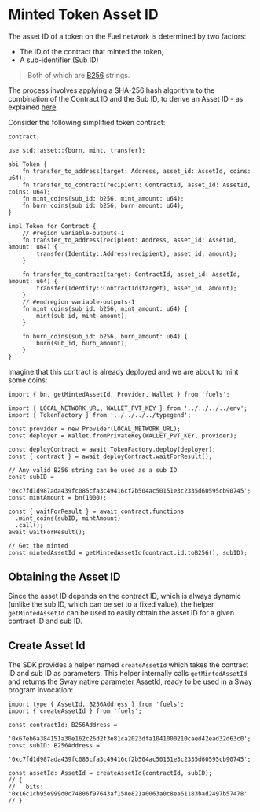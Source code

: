 # Minted Token Asset ID

The asset ID of a token on the Fuel network is determined by two factors:

- The ID of the contract that minted the token,
- A sub-identifier (Sub ID)

> Both of which are [B256](../types/b256.md) strings.

The process involves applying a SHA-256 hash algorithm to the combination of the Contract ID and the Sub ID, to derive an Asset ID - as explained [here](https://docs.fuel.network/docs/specs/identifiers/asset/#asset-id).

Consider the following simplified token contract:

```
contract;

use std::asset::{burn, mint, transfer};

abi Token {
    fn transfer_to_address(target: Address, asset_id: AssetId, coins: u64);
    fn transfer_to_contract(recipient: ContractId, asset_id: AssetId, coins: u64);
    fn mint_coins(sub_id: b256, mint_amount: u64);
    fn burn_coins(sub_id: b256, burn_amount: u64);
}

impl Token for Contract {
    // #region variable-outputs-1
    fn transfer_to_address(recipient: Address, asset_id: AssetId, amount: u64) {
        transfer(Identity::Address(recipient), asset_id, amount);
    }

    fn transfer_to_contract(target: ContractId, asset_id: AssetId, amount: u64) {
        transfer(Identity::ContractId(target), asset_id, amount);
    }
    // #endregion variable-outputs-1
    fn mint_coins(sub_id: b256, mint_amount: u64) {
        mint(sub_id, mint_amount);
    }

    fn burn_coins(sub_id: b256, burn_amount: u64) {
        burn(sub_id, burn_amount);
    }
}
```

Imagine that this contract is already deployed and we are about to mint some coins:

```
import { bn, getMintedAssetId, Provider, Wallet } from 'fuels';

import { LOCAL_NETWORK_URL, WALLET_PVT_KEY } from '../../../../env';
import { TokenFactory } from '../../../../typegend';

const provider = new Provider(LOCAL_NETWORK_URL);
const deployer = Wallet.fromPrivateKey(WALLET_PVT_KEY, provider);

const deployContract = await TokenFactory.deploy(deployer);
const { contract } = await deployContract.waitForResult();

// Any valid B256 string can be used as a sub ID
const subID =
  '0xc7fd1d987ada439fc085cfa3c49416cf2b504ac50151e3c2335d60595cb90745';
const mintAmount = bn(1000);

const { waitForResult } = await contract.functions
  .mint_coins(subID, mintAmount)
  .call();
await waitForResult();

// Get the minted
const mintedAssetId = getMintedAssetId(contract.id.toB256(), subID);
```

## Obtaining the Asset ID

Since the asset ID depends on the contract ID, which is always dynamic (unlike the sub ID, which can be set to a fixed value), the helper `getMintedAssetId` can be used to easily obtain the asset ID for a given contract ID and sub ID.

## Create Asset Id

The SDK provides a helper named `createAssetId` which takes the contract ID and sub ID as parameters. This helper internally calls `getMintedAssetId` and returns the Sway native parameter [AssetId](DOCS_API_URL/types/_fuel_ts_address.AssetId.html), ready to be used in a Sway program invocation:

```
import type { AssetId, B256Address } from 'fuels';
import { createAssetId } from 'fuels';

const contractId: B256Address =
  '0x67eb6a384151a30e162c26d2f3e81ca2023dfa1041000210caed42ead32d63c0';
const subID: B256Address =
  '0xc7fd1d987ada439fc085cfa3c49416cf2b504ac50151e3c2335d60595cb90745';

const assetId: AssetId = createAssetId(contractId, subID);
// {
//   bits: '0x16c1cb95e999d0c74806f97643af158e821a0063a0c8ea61183bad2497b57478'
// }
```
